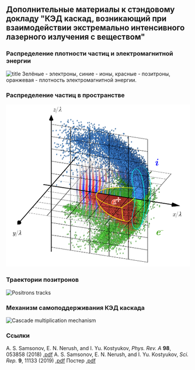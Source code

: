## Дополнительные материалы к стэндовому докладу "КЭД каскад, возникающий при взаимодействии экстремально интенсивного лазерного излучения с веществом"

### Распределение плотности частиц и электромагнитной энергии
![title](density_ei_optimized.gif)
Зелёные - электроны, синие - ионы, красные - позитроны, оранжевая - плотность электромагнитной энергии.

### Распределение частиц в пространстве
![title](scheme.png)

### Траектории позитронов
![Positrons tracks](tracks_optimized.gif)

### Механизм самоподдерживания КЭД каскада
![Cascade multiplication mechanism](scheme.gif)

### Ссылки
A. S. Samsonov, E. N. Nerush, and I. Yu. Kostyukov, *Phys. Rev. A* **98**, 053858 (2018) [.pdf](2018%20-%20Samsonov%20-%20PRA.pdf)
A. S. Samsonov, E. N. Nerush, and I. Yu. Kostyukov, *Sci. Rep.* **9**, 11133 (2019) [.pdf](2019%20-%20Samsonov%20-%20SciRep.pdf)
Постер [.pdf](Постер_git.pdf)
